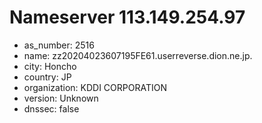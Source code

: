 # Nameserver 113.149.254.97

* as_number: 2516
* name: zz20204023607195FE61.userreverse.dion.ne.jp.
* city: Honcho
* country: JP
* organization: KDDI CORPORATION
* version: Unknown
* dnssec: false
